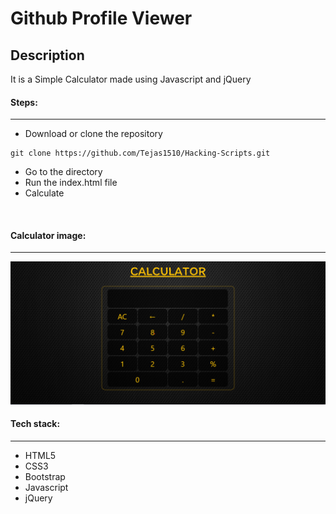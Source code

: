 # Github Profile Viewer

## Description
It is a Simple Calculator made using Javascript and jQuery

#### Steps:
---

- Download or clone the repository
```
git clone https://github.com/Tejas1510/Hacking-Scripts.git
```
- Go to the directory
- Run the index.html file
- Calculate

<br/>

#### Calculator image:
---

<img src="images/calculator.png" alt="calculator">

#### Tech stack:
---
- HTML5
- CSS3
- Bootstrap
- Javascript
- jQuery
